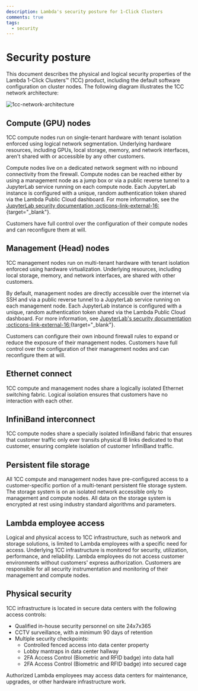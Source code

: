 ```yaml
---
description: Lambda's security posture for 1-Click Clusters
comments: true
tags:
  - security
---
```


# Security posture

This document describes the physical and logical security properties of the Lambda
1-Click Clusters™ (1CC) product, including the default software configuration on
cluster nodes. The following diagram illustrates the 1CC network architecture:

![1cc-network-architecture](../../assets/images/1cc-network-architecture.png)

## Compute (GPU) nodes

1CC compute nodes run on single-tenant hardware with tenant isolation enforced using
logical network segmentation. Underlying hardware resources, including GPUs, local
storage, memory, and network interfaces, aren't shared with or accessible by any
other customers.

Compute nodes live on a dedicated network segment with no inbound connectivity from
the firewall. Compute nodes can be reached either by using a management node as a jump
box or via a public reverse tunnel to a JupyterLab service running on each compute node.
Each JupyterLab instance is configured with a unique, random authentication token shared
via the Lambda Public Cloud dashboard. For more information, see the [JupyterLab security
documentation :octicons-link-external-16:](https://jupyter-server.readthedocs.io/en/latest/operators/security.html){target="_blank"}.

Customers have full control over the configuration of their compute nodes
and can reconfigure them at will.

## Management (Head) nodes

1CC management nodes run on multi-tenant hardware with tenant isolation enforced using
hardware virtualization. Underlying resources, including local storage, memory, and network
interfaces, are shared with other customers. 

By default, management nodes are directly accessible over the internet via SSH and via a public
reverse tunnel to a JupyterLab service running on each management node. Each JupyterLab instance
is configured with a unique, random authentication token shared via the Lambda Public Cloud dashboard.
For more information, see
[JupyterLab's security documentation :octicons-link-external-16:](https://jupyter-server.readthedocs.io/en/latest/operators/security.html){target="_blank"}.

Customers can configure their own inbound firewall rules to expand or reduce the exposure of their
management nodes. Customers have full control over the configuration of their management nodes and
can reconfigure them at will.

## Ethernet connect

1CC compute and management nodes share a logically isolated Ethernet switching fabric. Logical
isolation ensures that customers have no interaction with each other.

## InfiniBand interconnect

1CC compute nodes share a specially isolated InfiniBand fabric that ensures that customer traffic 
only ever transits physical IB links dedicated to that customer, ensuring complete isolation of
customer InfiniBand traffic.

## Persistent file storage

All 1CC compute and management nodes have pre-configured access to a customer-specific portion of a
multi-tenant persistent file storage system. The storage system is on an isolated network accessible
only to management and compute nodes. All data on the storage system is encrypted at rest using industry
standard algorithms and parameters.

## Lambda employee access

Logical and physical access to 1CC infrastructure, such as network and storage solutions, is limited
to Lambda employees with a specific need for access. Underlying 1CC infrastructure is monitored for
security, utilization, performance, and reliability. Lambda employees do not access customer environments
without customers' express authorization. Customers are responsible for all security instrumentation and
monitoring of their management and compute nodes. 

## Physical security

1CC infrastructure is located in secure data centers with the following access controls:

*   Qualified in-house security personnel on site 24x7x365
*   CCTV surveillance, with a minimum 90 days of retention
*   Multiple security checkpoints:
    *   Controlled fenced access into data center property
    *   Lobby mantraps in data center hallway
    *   2FA Access Control (Biometric and RFID badge) into data hall
    *   2FA Access Control (Biometric and RFID badge) into secured cage

Authorized Lambda employees may access data centers for maintenance, upgrades, or other hardware
infrastructure work.

